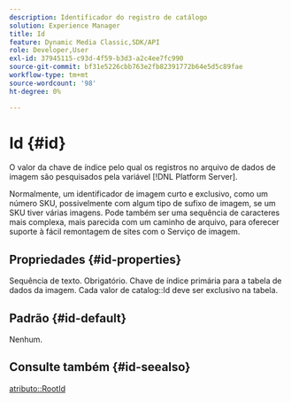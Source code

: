 ```yaml
---
description: Identificador do registro de catálogo
solution: Experience Manager
title: Id
feature: Dynamic Media Classic,SDK/API
role: Developer,User
exl-id: 37945115-c93d-4f59-b3d3-a2c4ee7fc990
source-git-commit: bf31e5226cbb763e2fb82391772b64e5d5c89fae
workflow-type: tm+mt
source-wordcount: '98'
ht-degree: 0%

---
```


# Id {#id}

O valor da chave de índice pelo qual os registros no arquivo de dados de imagem são pesquisados pela variável [!DNL Platform Server].

Normalmente, um identificador de imagem curto e exclusivo, como um número SKU, possivelmente com algum tipo de sufixo de imagem, se um SKU tiver várias imagens. Pode também ser uma sequência de caracteres mais complexa, mais parecida com um caminho de arquivo, para oferecer suporte à fácil remontagem de sites com o Serviço de imagem.

## Propriedades {#id-properties}

Sequência de texto. Obrigatório. Chave de índice primária para a tabela de dados da imagem. Cada valor de catalog::Id deve ser exclusivo na tabela.

## Padrão {#id-default}

Nenhum.

## Consulte também {#id-seealso}

[atributo::RootId](/help/aem-is-ir-api/is-api/image-catalog/image-serving-api-ref/c-image-catalog-reference/c-attributes-reference/r-rootid.md)

